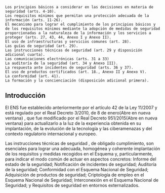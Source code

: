 


    Los principios básicos a considerar en las decisiones en materia de seguridad (arts. 4-10).
    Los requisitos mínimos que permitan una protección adecuada de la información (arts. 11-26).
    El mecanismo para lograr el cumplimiento de los principios básicos y de los requisitos mínimos mediante la adopción de medidas de seguridad proporcionadas a la naturaleza de la información y los servicios a proteger (arts. 27, 43, 44, Anexo I y Anexo II).
    El uso de infraestructuras y servicios comunes (art. 28).
    Las guías de seguridad (art. 29).
    Las instrucciones técnicas de seguridad (art. 29 y disposición adicional cuarta).
    Las comunicaciones electrónicas (arts. 31 a 33)
    La auditoría de la seguridad (art. 34 y Anexo III).
    La respuesta ante incidentes de seguridad (arts. 36 y 37).
    El uso de productos certificados (art. 18., Anexo II y Anexo V).
    La conformidad (art. 41).
    La formación y la concienciación (disposición adicional primera).


## Introducción

El ENS fue establecido anteriormente por el artículo 42 de la Ley 11/2007 y está regulado por el Real Decreto 3/2010, de 8 de enero(Abre en nueva ventana) , que fue modificado por el Real Decreto 951/2015(Abre en nueva ventana) para actualizarlo a la luz de la experiencia obtenida en su implantación, de la evolución de la tecnología y las ciberamenazas y del contexto regulatorio internacional y europeo.

Las instrucciones técnicas de seguridad , de obligado cumplimiento, son esenciales para lograr una adecuada, homogénea y coherente implantación de los requisitos y medidas recogidos en el Esquema y, particularmente, para indicar el modo común de actuar en aspectos concretos: Informe del estado de la seguridad; Notificación de incidentes de seguridad; Auditoría de la seguridad; Conformidad con el Esquema Nacional de Seguridad; Adquisición de productos de seguridad; Criptología de empleo en el Esquema Nacional de Seguridad; Interconexión en el Esquema Nacional de Seguridad; y Requisitos de seguridad en entornos externalizados.